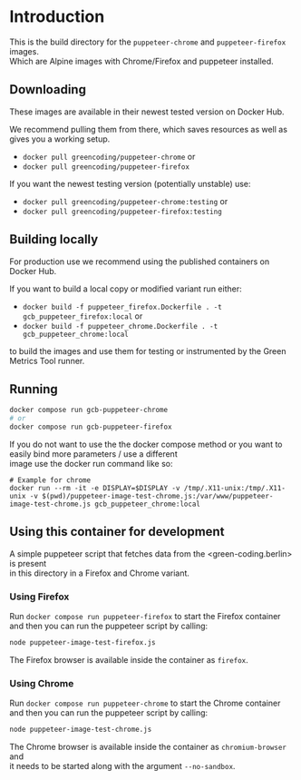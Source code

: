 # Introduction

This is the build directory for the `puppeteer-chrome` and `puppeteer-firefox` images.  
Which are Alpine images with Chrome/Firefox and puppeteer installed.

## Downloading

These images are available in their newest tested version on Docker Hub.

We recommend pulling them from there, which saves resources as well as gives you
a working setup.

- `docker pull greencoding/puppeteer-chrome` or
- `docker pull greencoding/puppeteer-firefox`

If you want the newest testing version (potentially unstable) use:

- `docker pull greencoding/puppeteer-chrome:testing` or
- `docker pull greencoding/puppeteer-firefox:testing`

## Building locally

For production use we recommend using the published containers on Docker Hub.

If you want to build a local copy or modified variant run either:

- `docker build -f puppeteer_firefox.Dockerfile . -t gcb_puppeteer_firefox:local` or
- `docker build -f puppeteer_chrome.Dockerfile . -t gcb_puppeteer_chrome:local`

to build the images and use them for testing or instrumented by the Green Metrics Tool runner.

## Running

```bash
docker compose run gcb-puppeteer-chrome
# or
docker compose run gcb-puppeteer-firefox
```

If you do not want to use the the docker compose method or you want to easily bind more parameters / use a different  
image use the docker run command like so:

```console
# Example for chrome
docker run --rm -it -e DISPLAY=$DISPLAY -v /tmp/.X11-unix:/tmp/.X11-unix -v $(pwd)/puppeteer-image-test-chrome.js:/var/www/puppeteer-image-test-chrome.js gcb_puppeteer_chrome:local
```

## Using this container for development

A simple puppeteer script that fetches data from the <green-coding.berlin> is present  
in this directory in a Firefox and Chrome variant.  

### Using Firefox

Run `docker compose run puppeteer-firefox` to start the Firefox container  
and then you can run the puppeteer script by calling:

```sh
node puppeteer-image-test-firefox.js
```

The Firefox browser is available inside the container as `firefox`.

### Using Chrome

Run `docker compose run puppeteer-chrome` to start the Chrome container  
and then you can run the puppeteer script by calling:

```sh
node puppeteer-image-test-chrome.js
```

The Chrome browser is available inside the container as `chromium-browser` and  
it needs to be started along with the argument `--no-sandbox`.
